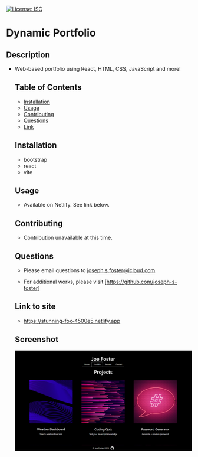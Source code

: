 [![License: ISC](https://img.shields.io/badge/License-ISC-blue.svg)](https://opensource.org/licenses/ISC)

# Dynamic Portfolio

## Description

- Web-based portfolio using React, HTML, CSS, JavaScript and more!

  ## Table of Contents

  - [Installation](#installation)
  - [Usage](#usage)
  - [Contributing](#contributing)
  - [Questions](#questions)
  - [Link](#link-to-site)

  ## Installation

  - bootstrap
  - react
  - vite

  ## Usage

  - Available on Netlify. See link below.

  ## Contributing

  - Contribution unavailable at this time.

  ## Questions

  - Please email questions to joseph.s.foster@icloud.com.

  - For additional works, please visit [https://github.com/joseph-s-foster]

  ## Link to site

  - https://stunning-fox-4500e5.netlify.app

  ## Screenshot

  ![screenshot of webpage](./src/assets/project/ss.png)
